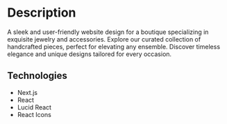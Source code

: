 # Description

A sleek and user-friendly website design for a boutique specializing in exquisite jewelry and accessories.
Explore our curated collection of handcrafted pieces, perfect for elevating any ensemble. Discover timeless elegance
and unique designs tailored for every occasion.

## Technologies

- Next.js
- React
- Lucid React
- React Icons
